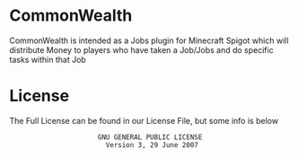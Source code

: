 # CommonWealth
CommonWealth is intended as a Jobs plugin for Minecraft Spigot which will distribute Money to players who have taken a Job/Jobs                                         and do specific tasks within that Job

# License
The Full License can be found in our License File, but some info is below                     

                          GNU GENERAL PUBLIC LICENSE
                            Version 3, 29 June 2007
